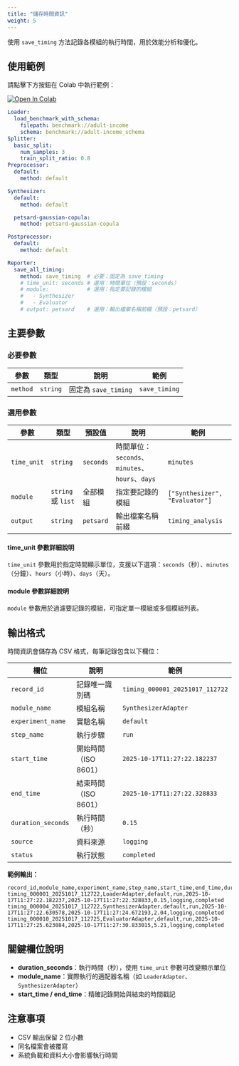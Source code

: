 ```yaml
---
title: "儲存時間資訊"
weight: 5
---
```


使用 `save_timing` 方法記錄各模組的執行時間，用於效能分析和優化。

## 使用範例

請點擊下方按鈕在 Colab 中執行範例：

[![Open In Colab](https://colab.research.google.com/assets/colab-badge.svg)](https://colab.research.google.com/github/nics-tw/petsard/blob/main/demo/petsard-yaml/reporter-yaml/reporter_save-timing.ipynb)

```yaml
Loader:
  load_benchmark_with_schema:
    filepath: benchmark://adult-income
    schema: benchmark://adult-income_schema
Splitter:
  basic_split:
    num_samples: 3
    train_split_ratio: 0.8
Preprocessor:
  default:
    method: default

Synthesizer:
  default:
    method: default

  petsard-gaussian-copula:
    method: petsard-gaussian-copula

Postprocessor:
  default:
    method: default

Reporter:
  save_all_timing:
    method: save_timing  # 必要：固定為 save_timing
    # time_unit: seconds # 選用：時間單位（預設：seconds）
    # module:            # 選用：指定要記錄的模組
    #   - Synthesizer
    #   - Evaluator
    # output: petsard    # 選用：輸出檔案名稱前綴（預設：petsard）
```

## 主要參數

### 必要參數

| 參數 | 類型 | 說明 | 範例 |
|------|------|------|------|
| `method` | `string` | 固定為 `save_timing` | `save_timing` |

### 選用參數

| 參數 | 類型 | 預設值 | 說明 | 範例 |
|------|------|--------|------|------|
| `time_unit` | `string` | `seconds` | 時間單位：`seconds`、`minutes`、`hours`、`days` | `minutes` |
| `module` | `string` 或 `list` | 全部模組 | 指定要記錄的模組 | `["Synthesizer", "Evaluator"]` |
| `output` | `string` | `petsard` | 輸出檔案名稱前綴 | `timing_analysis` |

#### time_unit 參數詳細說明

`time_unit` 參數用於指定時間顯示單位，支援以下選項：`seconds`（秒）、`minutes`（分鐘）、`hours`（小時）、`days`（天）。

#### module 參數詳細說明

`module` 參數用於過濾要記錄的模組，可指定單一模組或多個模組列表。

## 輸出格式

時間資訊會儲存為 CSV 格式，每筆記錄包含以下欄位：

| 欄位 | 說明 | 範例 |
|------|------|------|
| `record_id` | 記錄唯一識別碼 | `timing_000001_20251017_112722` |
| `module_name` | 模組名稱 | `SynthesizerAdapter` |
| `experiment_name` | 實驗名稱 | `default` |
| `step_name` | 執行步驟 | `run` |
| `start_time` | 開始時間（ISO 8601） | `2025-10-17T11:27:22.182237` |
| `end_time` | 結束時間（ISO 8601） | `2025-10-17T11:27:22.328833` |
| `duration_seconds` | 執行時間（秒） | `0.15` |
| `source` | 資料來源 | `logging` |
| `status` | 執行狀態 | `completed` |

**範例輸出：**
```csv
record_id,module_name,experiment_name,step_name,start_time,end_time,duration_seconds,source,status
timing_000001_20251017_112722,LoaderAdapter,default,run,2025-10-17T11:27:22.182237,2025-10-17T11:27:22.328833,0.15,logging,completed
timing_000004_20251017_112722,SynthesizerAdapter,default,run,2025-10-17T11:27:22.630578,2025-10-17T11:27:24.672193,2.04,logging,completed
timing_000010_20251017_112725,EvaluatorAdapter,default,run,2025-10-17T11:27:25.623084,2025-10-17T11:27:30.833015,5.21,logging,completed
```

## 關鍵欄位說明

- **duration_seconds**：執行時間（秒），使用 `time_unit` 參數可改變顯示單位
- **module_name**：實際執行的適配器名稱（如 `LoaderAdapter`、`SynthesizerAdapter`）
- **start_time / end_time**：精確記錄開始與結束的時間戳記

## 注意事項

- CSV 輸出保留 2 位小數
- 同名檔案會被覆寫
- 系統負載和資料大小會影響執行時間